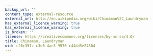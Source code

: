 ```yaml
---
backup_url: ''
content_type: external-resource
external_url: http://en.wikipedia.org/wiki/Chinaman%2C_Laundryman
has_external_licence_warning: true
has_external_license_warning: true
is_broken: ''
license: https://creativecommons.org/licenses/by-nc-sa/4.0/
title: Chinaman, Laundryman
uid: c26c351c-c3d0-4ac3-9570-c44dd5e24304
---
```

